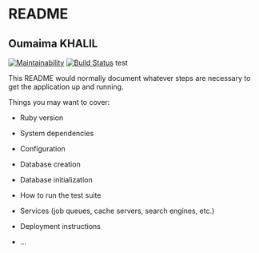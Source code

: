 # README
## Oumaima KHALIL
[![Maintainability](https://api.codeclimate.com/v1/badges/2a91d49b258ad14a7bd5/maintainability)](https://codeclimate.com/github/Oumaimakhalil/Backend/maintainability)
[![Build Status](https://travis-ci.org/Oumaimakhalil/Backend.svg?branch=master)](https://travis-ci.org/Oumaimakhalil/Backend)
test

This README would normally document whatever steps are necessary to get the
application up and running.

Things you may want to cover:

* Ruby version

* System dependencies

* Configuration

* Database creation

* Database initialization

* How to run the test suite

* Services (job queues, cache servers, search engines, etc.)

* Deployment instructions

* ...
